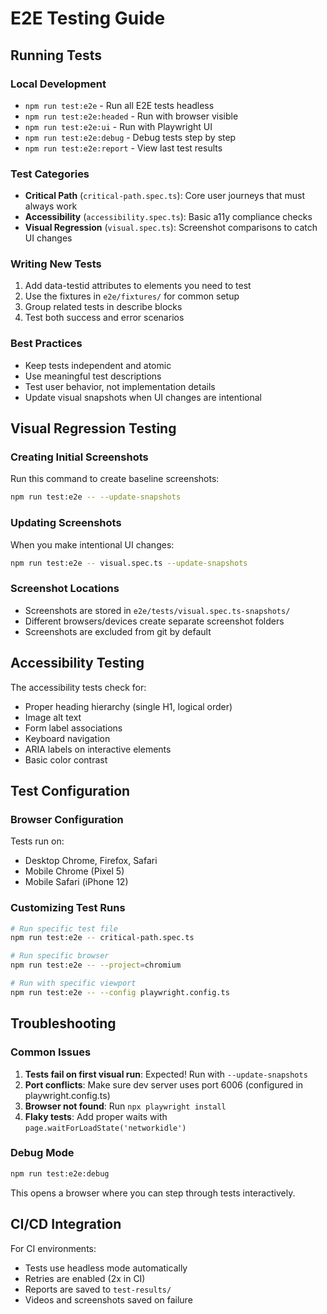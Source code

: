 # E2E Testing Guide

## Running Tests

### Local Development

- `npm run test:e2e` - Run all E2E tests headless
- `npm run test:e2e:headed` - Run with browser visible
- `npm run test:e2e:ui` - Run with Playwright UI
- `npm run test:e2e:debug` - Debug tests step by step
- `npm run test:e2e:report` - View last test results

### Test Categories

- **Critical Path** (`critical-path.spec.ts`): Core user journeys that must always work
- **Accessibility** (`accessibility.spec.ts`): Basic a11y compliance checks
- **Visual Regression** (`visual.spec.ts`): Screenshot comparisons to catch UI changes

### Writing New Tests

1. Add data-testid attributes to elements you need to test
2. Use the fixtures in `e2e/fixtures/` for common setup
3. Group related tests in describe blocks
4. Test both success and error scenarios

### Best Practices

- Keep tests independent and atomic
- Use meaningful test descriptions
- Test user behavior, not implementation details
- Update visual snapshots when UI changes are intentional

## Visual Regression Testing

### Creating Initial Screenshots

Run this command to create baseline screenshots:

```bash
npm run test:e2e -- --update-snapshots
```

### Updating Screenshots

When you make intentional UI changes:

```bash
npm run test:e2e -- visual.spec.ts --update-snapshots
```

### Screenshot Locations

- Screenshots are stored in `e2e/tests/visual.spec.ts-snapshots/`
- Different browsers/devices create separate screenshot folders
- Screenshots are excluded from git by default

## Accessibility Testing

The accessibility tests check for:

- Proper heading hierarchy (single H1, logical order)
- Image alt text
- Form label associations
- Keyboard navigation
- ARIA labels on interactive elements
- Basic color contrast

## Test Configuration

### Browser Configuration

Tests run on:

- Desktop Chrome, Firefox, Safari
- Mobile Chrome (Pixel 5)
- Mobile Safari (iPhone 12)

### Customizing Test Runs

```bash
# Run specific test file
npm run test:e2e -- critical-path.spec.ts

# Run specific browser
npm run test:e2e -- --project=chromium

# Run with specific viewport
npm run test:e2e -- --config playwright.config.ts
```

## Troubleshooting

### Common Issues

1. **Tests fail on first visual run**: Expected! Run with `--update-snapshots`
2. **Port conflicts**: Make sure dev server uses port 6006 (configured in playwright.config.ts)
3. **Browser not found**: Run `npx playwright install`
4. **Flaky tests**: Add proper waits with `page.waitForLoadState('networkidle')`

### Debug Mode

```bash
npm run test:e2e:debug
```

This opens a browser where you can step through tests interactively.

## CI/CD Integration

For CI environments:

- Tests use headless mode automatically
- Retries are enabled (2x in CI)
- Reports are saved to `test-results/`
- Videos and screenshots saved on failure
